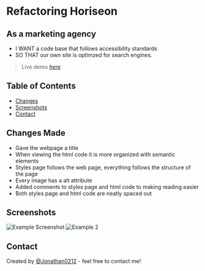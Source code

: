
# Refactoring Horiseon 
## As a marketing agency
* I WANT a code base that follows accessibility standards
* SO THAT our own site is optimzed for search engines.
> Live demo [_here_](https://jonathan0212.github.io/semantic-refactoring-horiseo/). <!-- If you have the project hosted somewhere, include the link here. -->

## Table of Contents
* [Changes](#Changes)
* [Screenshots](#screenshots)
* [Contact](#contact)



## Changes Made
* Gave the webpage a title 
* When viewing the html code it is more organized with semantic elements
* Styles page follows the web page, everything follows the structure of the page
* Every image has a alt attribute 
* Added comments to styles page and html code to making reading easier
* Both styles page and html code are neatly spaced out 


## Screenshots
![Example Screenshot](https://user-images.githubusercontent.com/93745345/142816150-cbaa4580-da3a-4c0d-b4b3-9f64e522f617.png)
![Example 2](https://user-images.githubusercontent.com/93745345/142816259-4aae5de1-7d34-4870-b3b7-e5e1e0877f2e.png)




## Contact
Created by [@Jonathan0212](https://github.com/Jonathan0212) - feel free to contact me!

